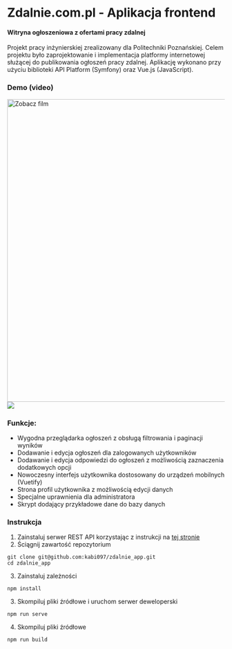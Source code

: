 # Zdalnie.com.pl - Aplikacja frontend
#### Witryna ogłoszeniowa z ofertami pracy zdalnej
Projekt pracy inżynierskiej zrealizowany dla Politechniki Poznańskiej. Celem projektu było zaprojektowanie i implementacja platformy internetowej służącej do publikowania ogłoszeń pracy zdalnej. Aplikację wykonano przy użyciu biblioteki API Platform (Symfony) oraz Vue.js (JavaScript). 

### Demo (video)
<a href="https://vimeo.com/450289918" target="_blank"><img alt="Zobacz film" src="https://i.imgur.com/umqA1VB.png" width="700"></a>
![](https://kabi097.github.io/img/works/zdalnie@2x.jpg)
### Funkcje:
- Wygodna przeglądarka ogłoszeń z obsługą filtrowania i paginacji wyników
- Dodawanie i edycja ogłoszeń dla zalogowanych użytkowników
- Dodawanie i edycja odpowiedzi do ogłoszeń z możliwością zaznaczenia dodatkowych opcji
- Nowoczesny interfejs użytkownika dostosowany do urządzeń mobilnych (Vuetify)
- Strona profil użytkownika z możliwością edycji danych
- Specjalne uprawnienia dla administratora
- Skrypt dodający przykładowe dane do bazy danych


### Instrukcja

1. Zainstaluj serwer REST API korzystając z instrukcji na [tej stronie](https://github.com/kabi097/zdalnie_api/)
2. Ściągnij zawartość repozytorium
``` 
git clone git@github.com:kabi097/zdalnie_app.git 
cd zdalnie_app
``````
3. Zainstaluj zależności
```
npm install
```
3. Skompiluj pliki źródłowe i uruchom serwer deweloperski
```
npm run serve
```
4. Skompiluj pliki źródłowe
```
npm run build
```
